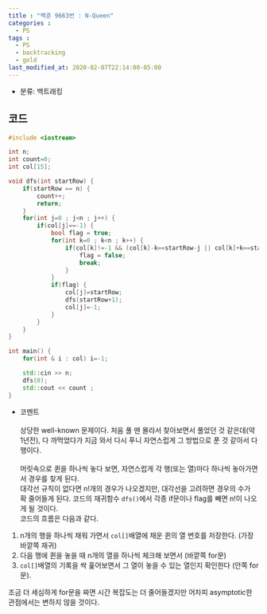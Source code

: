 ```yaml
---
title : "백준 9663번 : N-Queen"
categories : 
  - PS
tags :
  - PS
  - backtracking
  - gold
last_modified_at: 2020-02-07T22:14:00-05:00
---
```


- 분류: 백트래킹

## 코드
```cpp
#include <iostream>

int n;
int count=0;
int col[15];

void dfs(int startRow) {
    if(startRow == n) {
        count++;
        return;
    }
    for(int j=0 ; j<n ; j++) {
        if(col[j]==-1) {
            bool flag = true;
            for(int k=0 ; k<n ; k++) {
                if(col[k]!=-1 && (col[k]-k==startRow-j || col[k]+k==startRow+j)) {
                    flag = false;
                    break;
                }
            }
            if(flag) {
                col[j]=startRow;
                dfs(startRow+1);
                col[j]=-1;
            }
        }
    }
}

int main() {
    for(int & i : col) i=-1;

    std::cin >> n;
    dfs(0);
    std::cout << count ;
}
```
- 코멘트<br /><br />
상당한 well-known 문제이다. 처음 풀 땐 몰라서 찾아보면서 풀었던 것 같은데(약 1년전), 다 까먹었다가 지금 와서 다시 푸니 자연스럽게 그 방법으로 푼 것 같아서 다행이다.<br /><br />
머릿속으로 퀸을 하나씩 놓다 보면, 자연스럽게  각 행(또는 열)마다 하나씩 놓아가면서 경우를 찾게 된다.<br />
대각선 규칙이 없다면 n!개의 경우가 나오겠지만, 대각선을 고려하면 경우의 수가 확 줄어들게 된다. 코드의 재귀함수 ```dfs()```에서 각종 if문이나 flag를 빼면 n!이 나오게 될 것이다.<br />
코드의 흐름은 다음과 같다.
1. n개의 행을 하나씩 채워 가면서 ```col[]```배열에 채운 퀸의 열 번호를 저장한다. (가장 바깥쪽 재귀) 
2. 다음 행에 퀸을 놓을 때 n개의 열을 하나씩 체크해 보면서 (바깥쪽 for문)
3. ```col[]```배열의 기록을 싹 훑어보면서 그 열이 놓을 수 있는 열인지 확인한다 (안쪽 for문).

조금 더 세심하게 for문을 짜면 시간 복잡도는 더 줄어들겠지만 어차피 asymptotic한 관점에서는 변하지 않을 것이다.
